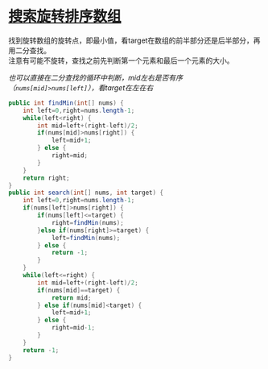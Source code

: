 # [搜索旋转排序数组](https://leetcode-cn.com/problems/search-in-rotated-sorted-array/)

找到旋转数组的旋转点，即最小值，看target在数组的前半部分还是后半部分，再用二分查找。  
注意有可能不旋转，查找之前先判断第一个元素和最后一个元素的大小。  

*也可以直接在二分查找的循环中判断，mid左右是否有序（`nums[mid]>nums[left]`），看target在左在右*

```java
public int findMin(int[] nums) {
    int left=0,right=nums.length-1;
    while(left<right) {
        int mid=left+(right-left)/2;
        if(nums[mid]>nums[right]) {
            left=mid+1;
        } else {
            right=mid;
        }
    }
    return right;
}
public int search(int[] nums, int target) {
    int left=0,right=nums.length-1;
    if(nums[left]>nums[right]) {
        if(nums[left]<=target) {
            right=findMin(nums);
        }else if(nums[right]>=target) {
            left=findMin(nums);
        } else {
            return -1;
        }
    }
    while(left<=right) {
        int mid=left+(right-left)/2;
        if(nums[mid]==target) {
            return mid;
        } else if(nums[mid]<target) {
            left=mid+1;
        } else {
            right=mid-1;
        }
    }
    return -1;
}
```
